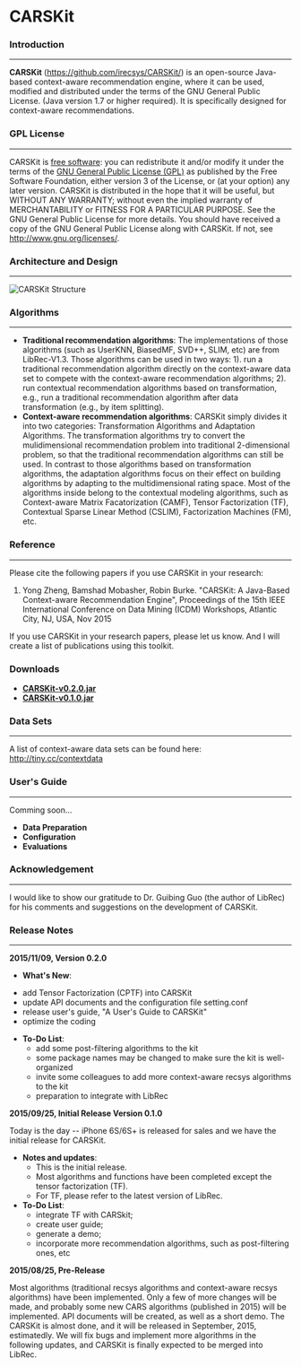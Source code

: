 # CARSKit

### Introduction
-------------------

**CARSKit** (https://github.com/irecsys/CARSKit/) is an open-source Java-based context-aware recommendation engine, where it can be used, modified and distributed under the terms of the GNU General Public License. (Java version 1.7 or higher required). It is specifically designed for context-aware recommendations. 


### GPL License
-------------------

CARSKit is [free software](http://www.gnu.org/philosophy/free-sw.html): you can redistribute it and/or modify it under the terms of the [GNU General Public License (GPL)](http://www.gnu.org/licenses/gpl.html) as published by the Free Software Foundation, either version 3 of the License, or (at your option) any later version. CARSKit is distributed in the hope that it will be useful, but WITHOUT ANY WARRANTY; without even the implied warranty of MERCHANTABILITY or FITNESS FOR A PARTICULAR PURPOSE. See the GNU General Public License for more details. You should have received a copy of the GNU General Public License along with CARSKit. If not, see http://www.gnu.org/licenses/.

### Architecture and Design
----------------------------

![CARSKit Structure](http://students.depaul.edu/~yzheng8/images/CARSKit_Design.png)

### Algorithms
---------------

* **Traditional recommendation algorithms**: The implementations of those algorithms (such as UserKNN, BiasedMF, SVD++, SLIM, etc) are from LibRec-V1.3. Those algorithms can be used in two ways: 1). run a traditional recommendation algorithm directly on the context-aware data set to compete with the context-aware recommendation algorithms; 2). run contextual recommendation algorithms based on transformation, e.g., run a traditional recommendation algorithm after data transformation (e.g., by item splitting).
* **Context-aware recommendation algorithms**: CARSKit simply divides it into two categories: Transformation Algorithms and Adaptation Algorithms. The transformation algorithms try to convert the mulidimensional recommendation problem into traditional 2-dimensional problem, so that the traditional recommendation algorithms can still be used. In contrast to those algorithms based on transformation algorithms, the adaptation algorithms focus on their effect on building algorithms by adapting to the multidimensional rating space. Most of the algorithms inside belong to the contextual modeling algorithms, such as Context-aware Matrix Facatorization (CAMF), Tensor Factorization (TF), Contextual Sparse Linear Method (CSLIM), Factorization Machines (FM), etc.

### Reference
-------------

Please cite the following papers if you use CARSKit in your research:

1. Yong Zheng, Bamshad Mobasher, Robin Burke. "CARSKit: A Java-Based Context-aware Recommendation Engine", Proceedings of the 15th IEEE International Conference on Data Mining (ICDM) Workshops, Atlantic City, NJ, USA, Nov 2015

If you use CARSKit in your research papers, please let us know. And I will create a list of publications using this toolkit.

### Downloads
* **[CARSKit-v0.2.0.jar](https://raw.githubusercontent.com/irecsys/CARSKit/master/jar/CARSKit-v0.2.0.jar)**
* **[CARSKit-v0.1.0.jar](https://raw.githubusercontent.com/irecsys/CARSKit/master/jar/CARSKit-v0.1.0.jar)**

### Data Sets
--------------

A list of context-aware data sets can be found here: http://tiny.cc/contextdata <br/>

### User's Guide
--------------

Comming soon...

 - **Data Preparation**
 - **Configuration**
 - **Evaluations**

### Acknowledgement
--------------------

I would like to show our gratitude to Dr. Guibing Guo (the author of LibRec) for his comments and suggestions on the development of CARSKit.

### Release Notes
------------------

**2015/11/09, Version 0.2.0**
* **What's New**:
 - add Tensor Factorization (CPTF) into CARSKit
 - update API documents and the configuration file setting.conf
 - release user's guide, "A User's Guide to CARSKit"
 - optimize the coding
* **To-Do List**: 
  - add some post-filtering algorithms to the kit
  - some package names may be changed to make sure the kit is well-organized
  - invite some colleagues to add more context-aware recsys algorithms to the kit
  - preparation to integrate with LibRec


**2015/09/25, Initial Release Version 0.1.0**

Today is the day -- iPhone 6S/6S+ is released for sales and we have the initial release for CARSKit.

* **Notes and updates**: 
  - This is the initial release. 
  - Most algorithms and functions have been completed except the tensor factorization (TF). 
  - For TF, please refer to the latest version of LibRec.
* **To-Do List**: 
  - integrate TF with CARSkit; 
  - create user guide; 
  - generate a demo; 
  - incorporate more recommendation algorithms, such as post-filtering ones, etc

**2015/08/25, Pre-Release**

Most algorithms (traditional recsys algorithms and context-aware recsys algorithms) have been implemented. Only a few of more changes will be made, and probably some new CARS algorithms (published in 2015) will be implemented. API documents will be created, as well as a short demo. The CARSKit is almost done, and it will be released in September, 2015, estimatedly. We will fix bugs and implement more algorithms in the following updates, and CARSKit is finally expected to be merged into LibRec.







